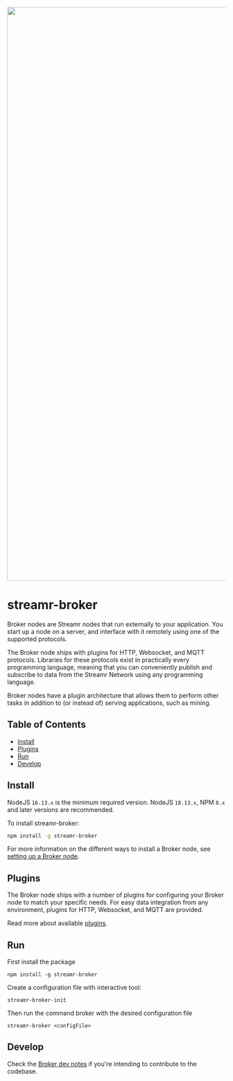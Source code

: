 <p align="center">
  <a href="https://streamr.network">
    <img alt="Streamr" src="https://raw.githubusercontent.com/streamr-dev/network-monorepo/main/packages/client/readme-header.png" width="1320" />
  </a>
</p>

# streamr-broker
Broker nodes are Streamr nodes that run externally to your application. You start up a node on a server, and interface with it remotely using one of the supported protocols.

The Broker node ships with plugins for HTTP, Websocket, and MQTT protocols. Libraries for these protocols exist in practically every programming language, meaning that you can conveniently publish and subscribe to data from the Streamr Network using any programming language.

Broker nodes have a plugin architecture that allows them to perform other tasks in addition to (or instead of) serving applications, such as mining.

## Table of Contents
- [Install](#install)
- [Plugins](#plugins)
- [Run](#run)
- [Develop](#develop)

## Install
NodeJS `16.13.x` is the minimum required version. NodeJS `18.13.x`, NPM `8.x` and later versions are recommended.

To install streamr-broker:
```bash
npm install -g streamr-broker
```

For more information on the different ways to install a Broker node, see [setting up a Broker node](https://streamr.network/docs/streamr-network/installing-broker-node).

## Plugins

The Broker node ships with a number of plugins for configuring your Broker node to match your specific needs. For easy data integration from any environment, plugins for HTTP, Websocket, and MQTT are provided. 

Read more about available [plugins](plugins.md).

## Run

First install the package
```
npm install -g streamr-broker
```
Create a configuration file with interactive tool:
```
streamr-broker-init 
```
Then run the command broker with the desired configuration file
```
streamr-broker <configFile>
```

## Develop

Check the [Broker dev notes](develop.md) if you're intending to contribute to the codebase.
